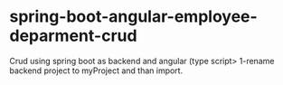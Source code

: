 # spring-boot-angular-employee-deparment-crud
Crud using spring boot as backend and angular (type script>
1-rename backend project to myProject and than import.

